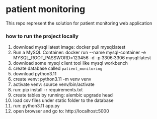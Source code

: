 # patient monitoring
This repo represent the solution for patient monitoring web application


### how to run the project locally
1. download mysql latest image: docker pull mysql:latest
2. Run a MySQL Container: docker run --name mysql-container -e MYSQL_ROOT_PASSWORD=123456 -d -p 3306:3306 mysql:latest
3. download some mysql client tool like mysql workbench
3. create database called `patient_monitoring` 
4. download python3.11
5. create venv: python3.11 -m venv venv
6. activate venv: source venv/bin/activate
7. run: pip install -r requirements.txt
8. create tables by running: alembic upgrade head
9. load csv files under static folder to the database
10. run: python3.11 app.py
11. open browser and go to: http://localhost:5000
